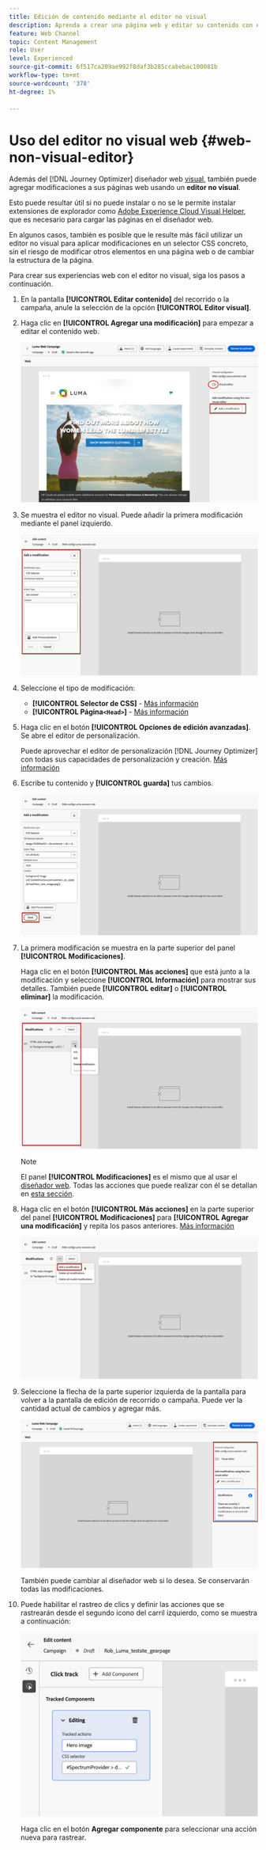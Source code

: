 ```yaml
---
title: Edición de contenido mediante el editor no visual
description: Aprenda a crear una página web y editar su contenido con el editor no visual de Journey Optimizer
feature: Web Channel
topic: Content Management
role: User
level: Experienced
source-git-commit: 6f517ca209ae992f8daf3b285ccabebac100081b
workflow-type: tm+mt
source-wordcount: '378'
ht-degree: 1%

---
```


# Uso del editor no visual web {#web-non-visual-editor}

Además del [!DNL Journey Optimizer] diseñador web [visual](web-visual-editor.md), también puede agregar modificaciones a sus páginas web usando un **editor no visual**.

Esto puede resultar útil si no puede instalar o no se le permite instalar extensiones de explorador como [Adobe Experience Cloud Visual Helper](web-prerequisites.md#visual-authoring-prerequisites), que es necesario para cargar las páginas en el diseñador web.

En algunos casos, también es posible que le resulte más fácil utilizar un editor no visual para aplicar modificaciones en un selector CSS concreto, sin el riesgo de modificar otros elementos en una página web o de cambiar la estructura de la página.

Para crear sus experiencias web con el editor no visual, siga los pasos a continuación.

1. En la pantalla **[!UICONTROL Editar contenido]** del recorrido o la campaña, anule la selección de la opción **[!UICONTROL Editor visual]**.

1. Haga clic en **[!UICONTROL Agregar una modificación]** para empezar a editar el contenido web.

   ![](assets/web-campaign-add-modification-button.png)

1. Se muestra el editor no visual. Puede añadir la primera modificación mediante el panel izquierdo.

   ![](assets/web-non-visual-editor.png)

1. Seleccione el tipo de modificación:

   * **[!UICONTROL Selector de CSS]** - [Más información](manage-web-modifications.md#css-selector)
   * **[!UICONTROL Página`<Head>`]** - [Más información](manage-web-modifications.md#page-head)

1. Haga clic en el botón **[!UICONTROL Opciones de edición avanzadas]**. Se abre el editor de personalización.

   Puede aprovechar el editor de personalización [!DNL Journey Optimizer] con todas sus capacidades de personalización y creación. [Más información](../personalization/personalization-build-expressions.md)

1. Escribe tu contenido y **[!UICONTROL guarda]** tus cambios.

   ![](assets/web-non-visual-editor-ex-save.png)

1. La primera modificación se muestra en la parte superior del panel **[!UICONTROL Modificaciones]**.

   Haga clic en el botón **[!UICONTROL Más acciones]** que está junto a la modificación y seleccione **[!UICONTROL Información]** para mostrar sus detalles. También puede **[!UICONTROL editar]** o **[!UICONTROL eliminar]** la modificación.

   ![](assets/web-non-visual-editor-ex-more.png)

   >[!NOTE]
   >
   >El panel **[!UICONTROL Modificaciones]** es el mismo que al usar el [diseñador web](web-visual-editor.md). Todas las acciones que puede realizar con él se detallan en [esta sección](manage-web-modifications.md#use-modifications-pane).

1. Haga clic en el botón **[!UICONTROL Más acciones]** en la parte superior del panel **[!UICONTROL Modificaciones]** para **[!UICONTROL Agregar una modificación]** y repita los pasos anteriores. [Más información](manage-web-modifications.md#add-modifications)

   ![](assets/web-non-visual-editor-more.png)

1. Seleccione la flecha de la parte superior izquierda de la pantalla para volver a la pantalla de edición de recorrido o campaña. Puede ver la cantidad actual de cambios y agregar más.

   ![](assets/web-campaign-modifications.png)

   También puede cambiar al diseñador web si lo desea. Se conservarán todas las modificaciones.


1. Puede habilitar el rastreo de clics y definir las acciones que se rastrearán desde el segundo icono del carril izquierdo, como se muestra a continuación:

   ![](assets/web-campaign-click.png)

   Haga clic en el botón **Agregar componente** para seleccionar una acción nueva para rastrear.
